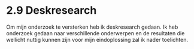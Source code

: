 # 2.9 Deskresearch

Om mijn onderzoek te versterken heb ik deskresearch gedaan. Ik heb onderzoek gedaan naar verschillende onderwerpen en de resultaten die wellicht nuttig kunnen zijn voor mijn eindoplossing zal ik nader toelichten. 

### 

